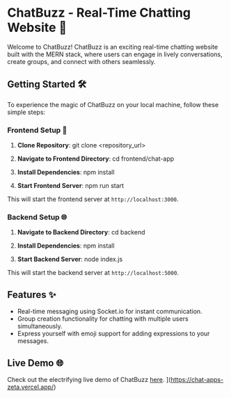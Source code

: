 # ChatBuzz - Real-Time Chatting Website 🚀

Welcome to ChatBuzz! ChatBuzz is an exciting real-time chatting website built with the MERN stack, where users can engage in lively conversations, create groups, and connect with others seamlessly.

## Getting Started 🛠️

To experience the magic of ChatBuzz on your local machine, follow these simple steps:

### Frontend Setup 🌟

1. **Clone Repository**: 
git clone <repository_url>


2. **Navigate to Frontend Directory**: 
cd frontend/chat-app


3. **Install Dependencies**: 
npm install

4. **Start Frontend Server**: 
npm run start


This will start the frontend server at `http://localhost:3000`.

### Backend Setup 🌐

1. **Navigate to Backend Directory**: 
cd backend


2. **Install Dependencies**: 
npm install

3. **Start Backend Server**: 
node index.js


This will start the backend server at `http://localhost:5000`.

## Features ✨

- Real-time messaging using Socket.io for instant communication.
- Group creation functionality for chatting with multiple users simultaneously.
- Express yourself with emoji support for adding expressions to your messages.

## Live Demo 🌐

Check out the electrifying live demo of ChatBuzz [here](https://chat-apps-zeta.vercel.app/).
](https://chat-apps-zeta.vercel.app/)
